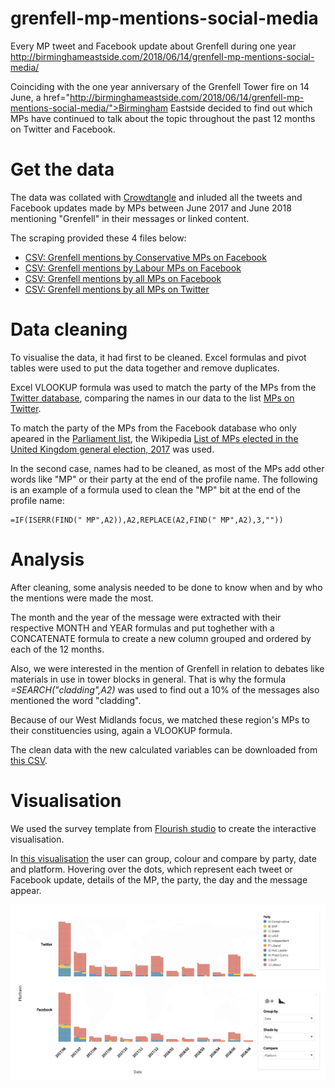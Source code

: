 # grenfell-mp-mentions-social-media
Every MP tweet and Facebook update about Grenfell during one year
http://birminghameastside.com/2018/06/14/grenfell-mp-mentions-social-media/

Coinciding with the one year anniversary of the Grenfell Tower fire on 14 June, a href="http://birminghameastside.com/2018/06/14/grenfell-mp-mentions-social-media/">Birmingham Eastside</a> decided to find out which MPs have continued to talk about the topic throughout the past 12 months on Twitter and Facebook. 

# Get the data
The data was collated with <a href="http://www.crowdtangle.com/">Crowdtangle</a> and inluded all the tweets and Facebook updates made by MPs between June 2017 and June 2018 mentioning "Grenfell" in their messages or linked content. 

The scraping provided these 4 files below: 
<ul>
  <li><a href="https://github.com/Birmingham-Eastside/grenfell-mp-mentions-social-media/blob/master/Grenfell-mentions-FB-UK---Conservatives-2017-06-06--2018-06-06.csv">CSV: Grenfell mentions by Conservative MPs on Facebook</a></li>

  <li><a href="https://github.com/Birmingham-Eastside/grenfell-mp-mentions-social-media/blob/master/Grenfell-mentions-FB-UK---Labour-2017-06-07--2018-06-07.csv">CSV: Grenfell mentions by Labour MPs on Facebook</a></li>
  
  <li><a href="https://github.com/Birmingham-Eastside/grenfell-mp-mentions-social-media/blob/master/Grenfell-mentions-FB-UK-Parliament-2017-06-07--2018-06-07.csv">CSV: Grenfell mentions by all MPs on Facebook</a></li>

  <li><a href="https://github.com/Birmingham-Eastside/grenfell-mp-mentions-social-media/blob/master/Grenfell-mentions-Tw-UK---MPs-2017-06-07--2018-06-07.csv">CSV: Grenfell mentions by all MPs on Twitter</a></li>
</ul>

# Data cleaning
To visualise the data, it had first to be cleaned. Excel formulas and pivot tables were used to put the data together and remove duplicates. 

Excel VLOOKUP formula was used to match the party of the MPs from the <a href="https://github.com/Birmingham-Eastside/grenfell-mp-mentions-social-media/blob/master/Grenfell-mentions-Tw-UK---MPs-2017-06-07--2018-06-07.csv">Twitter database</a>, comparing the names in our data to the list <a href="https://www.mpsontwitter.co.uk/list">MPs on Twitter</a>.

To match the party of the MPs from the Facebook database who only apeared in the <a href="https://github.com/Birmingham-Eastside/grenfell-mp-mentions-social-media/blob/master/Grenfell-mentions-FB-UK-Parliament-2017-06-07--2018-06-07.csv">Parliament list</a>, the Wikipedia <a href="https://en.wikipedia.org/wiki/List_of_MPs_elected_in_the_United_Kingdom_general_election,_2017">List of MPs elected in the United Kingdom general election, 2017</a> was used. 

In the second case, names had to be cleaned, as most of the MPs add other words like "MP" or their party at the end of the profile name. The following is an example of a formula used to clean the "MP" bit at the end of the profile name: 

```
=IF(ISERR(FIND(" MP",A2)),A2,REPLACE(A2,FIND(" MP",A2),3,""))
```

# Analysis
After cleaning, some analysis needed to be done to know when and by who the mentions were made the most. 

The month and the year of the message were extracted with their respective MONTH and YEAR formulas and put toghether with a CONCATENATE formula to create a new column grouped and ordered by each of the 12 months.

Also, we were interested in the mention of Grenfell in relation to debates like materials in use in tower blocks in general. That is why the formula <em>=SEARCH("cladding",A2)</em> was used to find out a 10% of the messages also mentioned the word "cladding".

Because of our West Midlands focus, we matched these region's MPs to their constituencies using, again a VLOOKUP formula. 

The clean data with the new calculated variables can be downloaded from <a href="https://github.com/Birmingham-Eastside/grenfell-mp-mentions-social-media/blob/master/Grenfell%20mentions%20-%20all%20clean.csv">this CSV</a>.

# Visualisation
We used the survey template from <a href="https://flourish.studio/">Flourish studio</a> to create the interactive visualisation.

In <a href="https://public.flourish.studio/visualisation/60375/">this visualisation</a> the user can group, colour and compare by party, date and platform. Hovering over the dots, which represent each tweet or Facebook update, details of the MP, the party, the day and the message appear. 

![Grenfell mentions](https://github.com/Birmingham-Eastside/grenfell-mp-mentions-social-media/blob/master/Visualisation%20-%20Grenfell%20mentions.png)

